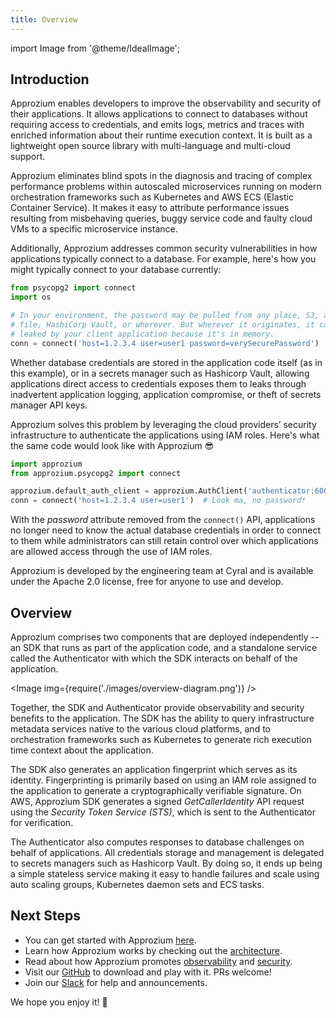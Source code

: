 ```yaml
---
title: Overview
---
```


import Image from '@theme/IdealImage';

## Introduction
Approzium enables developers to improve the observability and security of their applications. It allows applications to connect to databases without requiring access to credentials, and emits logs, metrics and traces with enriched information about their runtime execution context. It is built as a lightweight open source library with multi-language and multi-cloud support.

Approzium eliminates blind spots in the diagnosis and tracing of complex performance problems within autoscaled microservices running on modern orchestration frameworks such as Kubernetes and AWS ECS (Elastic Container Service). It makes it easy to attribute performance issues resulting from misbehaving queries, buggy service code and faulty cloud VMs to a specific microservice instance.

Additionally, Approzium addresses common security vulnerabilities in how applications typically connect to a database. For example, here's how you might typically connect to your database currently:

```python
from psycopg2 import connect
import os

# In your environment, the password may be pulled from any place, S3, a config 
# file, HashiCorp Vault, or wherever. But wherever it originates, it can be
# leaked by your client application because it's in memory.
conn = connect('host=1.2.3.4 user=user1 password=verySecurePassword')
```

Whether database credentials are stored in the application code itself (as in this example), or in a secrets manager such as Hashicorp Vault, allowing applications direct access to credentials exposes them to leaks through inadvertent application logging, application compromise, or theft of secrets manager API keys.

Approzium solves this problem by leveraging the cloud providers’ security infrastructure to authenticate the applications using IAM roles. Here's what the same code would look like with Approzium 😎

```python
import approzium
from approzium.psycopg2 import connect

approzium.default_auth_client = approzium.AuthClient('authenticator:6001')
conn = connect('host=1.2.3.4 user=user1')  # Look ma, no password!
```

With the _password_ attribute removed from the `connect()` API, applications no longer need to know the actual database credentials in order to connect to them while administrators can still retain control over which applications are allowed access through the use of IAM roles.

Approzium is developed by the engineering team at Cyral and is available under the Apache 2.0 license, free for anyone to use and develop.


## Overview 
Approzium comprises two components that are deployed independently -- an SDK that runs as part of the application code, and a standalone service called the Authenticator with which the SDK interacts on behalf of the application.

<Image img={require('./images/overview-diagram.png')} />

Together, the SDK and Authenticator provide observability and security benefits to the application. The SDK has the ability to query infrastructure metadata services native to the various cloud platforms, and to orchestration frameworks such as Kubernetes to generate rich execution time context about the application.

The SDK also generates an application fingerprint which serves as its identity. Fingerprinting is primarily based on using an IAM role assigned to the application to generate a cryptographically verifiable signature. On AWS, Approzium SDK generates a signed _GetCallerIdentity_ API request using the _Security Token Service (STS)_, which is sent to the Authenticator for verification.

The Authenticator also computes responses to database challenges on behalf of applications. All credentials storage and management is delegated to secrets managers such as Hashicorp Vault. By doing so, it ends up being a simple stateless service making it easy to handle failures and scale using auto scaling groups, Kubernetes daemon sets and ECS tasks.

## Next Steps
- You can get started with Approzium [here](quickstart).
- Learn how Approzium works by checking out the [architecture](architecture).
- Read about how Approzium promotes [observability](observability) and [security](security-model).
- Visit our [GitHub](https://github.com/cyralinc/approzium) to download and play with it. PRs welcome!
- Join our [Slack](https://join.slack.com/t/approzium/shared_invite/zt-fg9bdcfa-H9YFnlg3XeosKyMIYadmcg) for help and announcements.

We hope you enjoy it! 🤗

